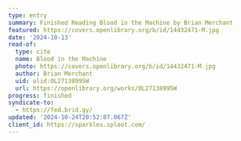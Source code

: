 ```yaml
---
type: entry
summary: Finished Reading Blood in the Machine by Brian Merchant
featured: https://covers.openlibrary.org/b/id/14432471-M.jpg
date: '2024-10-13'
read-of:
  type: cite
  name: Blood in the Machine
  photo: https://covers.openlibrary.org/b/id/14432471-M.jpg
  author: Brian Merchant
  uid: olid:OL27138995W
  url: https://openlibrary.org/works/OL27138995W
progress: finished
syndicate-to:
  - https://fed.brid.gy/
updated: '2024-10-24T20:52:07.067Z'
client_id: https://sparkles.sploot.com/
---
```

